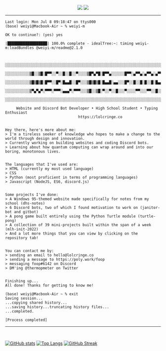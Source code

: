 <p align="center">
  <img src="https://img.shields.io/badge/location-singapore-ff0000">
  <img src="https://img.shields.io/badge/machine-Macbook Air 2020-blue">
</p>

<hr>

``` 
Last login: Mon Jul 8 09:18:47 on ttys000
(base) weiyi@Macbook-Air ~ % weiyi-m

OK to continue?: (yes) yes

|██████████████████| 100.0% complete - idealTree:~: timing weiyi-m:loadBundles @weiyi-m/readme@2.1.0


   ░░░░░░░░░░░░░░░░░░░░░░░░░░░░░░░░░░░░░░░░░░░░░░░░░░░░░░░░░░░░░░░░░░░░░░░░░░░░░░░░░░
   ░░░░░░░░░░░▒█░░▒█░█▀▀░░▀░░█░░█░░▀░░░░▒█▀▄▀█░█▀▀▄░░░░░░█▀▀░▄▀▀▄░▄▀▀▄░▄▀▀▄░░░░░░░░░░
   ░░░░░░░░░░░▒█▒█▒█░█▀▀░░█▀░█▄▄█░░█▀░░░▒█▒█▒█░█▄▄█░▄▄░░░█▀░░█░░█░█░░█░█▄▄█░░░░░░░░░░
   ░░░░░░░░░░░▒▀▄▀▄▀░▀▀▀░▀▀▀░▄▄▄▀░▀▀▀░░░▒█░░▒█░▀░░▀░░█░░░▀░░░░▀▀░░░▀▀░░█░░░░░░░░░░░░░
   ░░░░░░░░░░░░░░░░░░░░░░░░░░░░░░░░░░░░░░░░░░░░░░░░░░░░░░░░░░░░░░░░░░░░░░░░░░░░░░░░░░

     Website and Discord Bot Developer • High School Student • Typing Enthusiast
                                 https://lolcringe.co
      

Hey there, here's more about me:
> I'm a tireless seeker of knowledge who hopes to make a change to the world through design and innovation.
> Currently working on building websites and coding Discord bots.
> Learning about how quantum computing can wrap around and into our boring, monotonous lives.


The languages that I've used are:
> HTML (currently my most used language)
> CSS
> Python (most proficient in terms of programming languages)
> Javascript (NodeJS, ES6, discord.js)


Some projects I've done:
> A Windows 95-themed website made specifically for notes from my school (dhs-notes)
> 6 Discord bots, two of which I found motivation to work on (janitor-bot and gitbot)
> A pong game built entirely using the Python Turtle module (turtle-pong)
> A collection of 39 mini-projects built within the span of a week (mlh-init-2022)
> And a lot more things that you can view by clicking on the repository tab!


You can contact me by:
> sending an email to hello@lolcringe.co
> sending a message to https://poly.work/foop
> messaging foop#6142 on Discord
> DM'ing @thermopmeter on Twitter


Finishing up...
All done! Thanks for getting to know me!

(base) weiyi@Macbook-Air ~ % exit
Saving session...
...copying shared history...
...saving history...truncating history files...
...completed.

[Process completed]

```




<hr>
<br>

[![GitHub stats](https://github-readme-stats.vercel.app/api?username=weiyi-m&count_private=true&show_icons=true&theme=dark)](https://github.com/anuraghazra/github-readme-stats)
[![Top Langs](https://github-readme-stats.vercel.app/api/top-langs/?username=weiyi-m&langs_count=7&layout=compact&theme=dark)](https://github.com/anuraghazra/github-readme-stats)
[![GitHub Streak](http://github-readme-streak-stats.herokuapp.com?user=weiyi-m&theme=highcontrast)](https://git.io/streak-stats)
